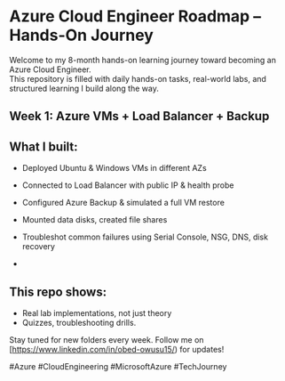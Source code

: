 # Azure Cloud Engineer Roadmap – Hands-On Journey 

Welcome to my 8-month hands-on learning journey toward becoming an Azure Cloud Engineer.  
This repository is filled with daily hands-on tasks, real-world labs, and structured learning I build along the way.



## Week 1: Azure VMs + Load Balancer + Backup

## What I built:
- Deployed Ubuntu & Windows VMs in different AZs
- Connected to Load Balancer with public IP & health probe
- Configured Azure Backup & simulated a full VM restore
- Mounted data disks, created file shares
- Troubleshot common failures using Serial Console, NSG, DNS, disk recovery

- 

## This repo shows:
- Real lab implementations, not just theory
- Quizzes, troubleshooting drills.



Stay tuned for new folders every week.
Follow me on [https://www.linkedin.com/in/obed-owusu15/) for updates!

#Azure #CloudEngineering #MicrosoftAzure #TechJourney
